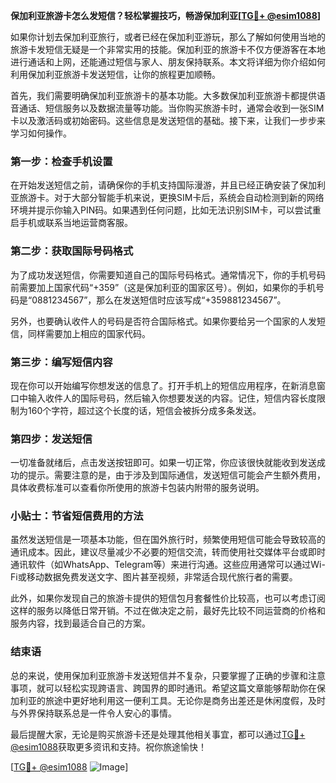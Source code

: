 **保加利亚旅游卡怎么发短信？轻松掌握技巧，畅游保加利亚[[TG💪+ @esim1088](https://t.me/s/esim1088)]**

如果你计划去保加利亚旅行，或者已经在保加利亚游玩，那么了解如何使用当地的旅游卡发短信无疑是一个非常实用的技能。保加利亚的旅游卡不仅方便游客在本地进行通话和上网，还能通过短信与家人、朋友保持联系。本文将详细为你介绍如何利用保加利亚旅游卡发送短信，让你的旅程更加顺畅。

首先，我们需要明确保加利亚旅游卡的基本功能。大多数保加利亚旅游卡都提供语音通话、短信服务以及数据流量等功能。当你购买旅游卡时，通常会收到一张SIM卡以及激活码或初始密码。这些信息是发送短信的基础。接下来，让我们一步步来学习如何操作。

### 第一步：检查手机设置

在开始发送短信之前，请确保你的手机支持国际漫游，并且已经正确安装了保加利亚旅游卡。对于大部分智能手机来说，更换SIM卡后，系统会自动检测到新的网络环境并提示你输入PIN码。如果遇到任何问题，比如无法识别SIM卡，可以尝试重启手机或联系当地运营商客服。

### 第二步：获取国际号码格式

为了成功发送短信，你需要知道自己的国际号码格式。通常情况下，你的手机号码前需要加上国家代码“+359”（这是保加利亚的国家区号）。例如，如果你的手机号码是“0881234567”，那么在发送短信时应该写成“+359881234567”。

另外，也要确认收件人的号码是否符合国际格式。如果你要给另一个国家的人发短信，同样需要加上相应的国家代码。

### 第三步：编写短信内容

现在你可以开始编写你想发送的信息了。打开手机上的短信应用程序，在新消息窗口中输入收件人的国际号码，然后输入你想要发送的内容。记住，短信内容长度限制为160个字符，超过这个长度的话，短信会被拆分成多条发送。

### 第四步：发送短信

一切准备就绪后，点击发送按钮即可。如果一切正常，你应该很快就能收到发送成功的提示。需要注意的是，由于涉及到国际通信，发送短信可能会产生额外费用，具体收费标准可以查看你所使用的旅游卡包装内附带的服务说明。

### 小贴士：节省短信费用的方法

虽然发送短信是一项基本功能，但在国外旅行时，频繁使用短信可能会导致较高的通讯成本。因此，建议尽量减少不必要的短信交流，转而使用社交媒体平台或即时通讯软件（如WhatsApp、Telegram等）来进行沟通。这些应用通常可以通过Wi-Fi或移动数据免费发送文字、图片甚至视频，非常适合现代旅行者的需要。

此外，如果你发现自己的旅游卡提供的短信包月套餐性价比较高，也可以考虑订阅这样的服务以降低日常开销。不过在做决定之前，最好先比较不同运营商的价格和服务内容，找到最适合自己的方案。

### 结束语

总的来说，使用保加利亚旅游卡发送短信并不复杂，只要掌握了正确的步骤和注意事项，就可以轻松实现跨语言、跨国界的即时通讯。希望这篇文章能够帮助你在保加利亚的旅途中更好地利用这一便利工具。无论你是商务出差还是休闲度假，及时与外界保持联系总是一件令人安心的事情。

最后提醒大家，无论是购买旅游卡还是处理其他相关事宜，都可以通过[TG💪+ @esim1088](https://t.me/s/esim1088)获取更多资讯和支持。祝你旅途愉快！

[[TG💪+ @esim1088](https://t.me/s/esim1088) ![Image](https://i.postimg.cc/4NQfJmqS/Snipaste-2025-05-13-00-14-12.png)]